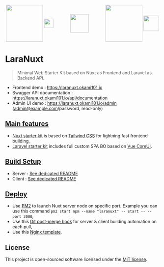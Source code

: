 <p align="center">
<a href="https://nuxtjs.org/" target="_blank">
<img align="center" height="120" src="https://fr.nuxtjs.org/logos/nuxt.svg"/></a>
<a href="https://tailwindcss.com/" target="_blank">
<img align="center" height="30" src="https://seeklogo.com/images/T/tailwind-css-logo-5AD4175897-seeklogo.com.png"/></a>
&nbsp;&nbsp;&nbsp;&nbsp;&nbsp;&nbsp;&nbsp;&nbsp;&nbsp;&nbsp;&nbsp;&nbsp;
<img align="center" height="60" src="https://image.flaticon.com/icons/svg/148/148836.svg"/>
&nbsp;&nbsp;&nbsp;&nbsp;&nbsp;&nbsp;&nbsp;&nbsp;&nbsp;&nbsp;&nbsp;&nbsp;
<a href="https://laravel.com/" target="_blank">
<img align="center" height="120" src="https://cdn.worldvectorlogo.com/logos/laravel-2.svg"/></a>
<a href="https://coreui.io/vue/" target="_blank">
<img align="center" height="50" src="https://avatars1.githubusercontent.com/u/36859861"/></a>
</p>

# LaraNuxt

> Minimal Web Starter Kit based on Nuxt as Frontend and Laravel as Backend API.

* Frontend demo : https://laranuxt.okami101.io
* Swagger API documentation : https://laranuxt.okami101.io/api/documentation
* Admin UI demo : https://laranuxt.okami101.io/admin (admin@example.com/password, read-only)

## [Main features](features)

* [Nuxt starter kit](client) is based on [Tailwind CSS](https://tailwindcss.com/) for lightning fast frontend building,
* [Laravel starter kit](server) includes full custom SPA BO based on [Vue CoreUI](https://github.com/coreui/coreui-free-vue-admin-template).

## [Build Setup](#setup)

* Server : [See dedicated README](server#setup)
* Client : [See dedicated README](client#setup)

## [Deploy](#deploy)

* Use [PM2](https://pm2.keymetrics.io/) to launch Nuxt server node on specific port. Example you can use this command `pm2 start npm --name "laranuxt" -- start -- --port 3000`,
* Use this [Git post-merge hook](post-merge.sh) for server & client building automation on each pull,
* Use this [Nginx template](nginx.conf).

## License

This project is open-sourced software licensed under the [MIT license](https://adr1enbe4udou1n.mit-license.org).
